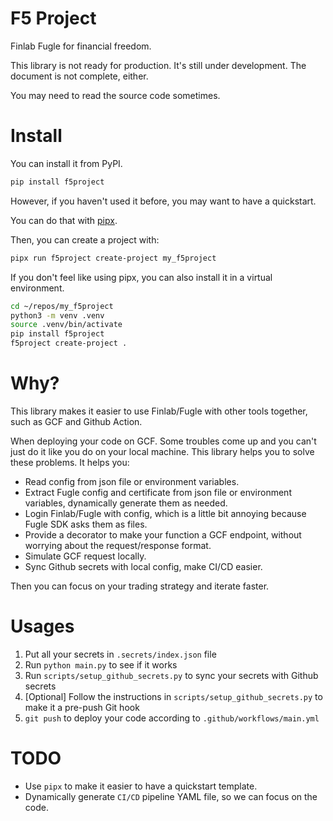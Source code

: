 # F5 Project

Finlab Fugle for financial freedom.

This library is not ready for production. It's still under development. The document is not complete, either.

You may need to read the source code sometimes.

# Install

You can install it from PyPI.

```sh
pip install f5project
```

However, if you haven't used it before, you may want to have a quickstart.

You can do that with [pipx](https://github.com/pypa/pipx).

Then, you can create a project with:

```sh
pipx run f5project create-project my_f5project
```

If you don't feel like using pipx, you can also install it in a virtual environment.

```sh
cd ~/repos/my_f5project
python3 -m venv .venv
source .venv/bin/activate
pip install f5project
f5project create-project .
```

# Why?

This library makes it easier to use Finlab/Fugle with other tools together, such as GCF and Github Action.

When deploying your code on GCF. Some troubles come up and you can't just do it like you do on your local machine. This library helps you to solve these problems. It helps you:

- Read config from json file or environment variables.
- Extract Fugle config and certificate from json file or environment variables, dynamically generate them as needed.
- Login Finlab/Fugle with config, which is a little bit annoying because Fugle SDK asks them as files.
- Provide a decorator to make your function a GCF endpoint, without worrying about the request/response format.
- Simulate GCF request locally.
- Sync Github secrets with local config, make CI/CD easier.

Then you can focus on your trading strategy and iterate faster.

# Usages

1. Put all your secrets in `.secrets/index.json` file
2. Run `python main.py` to see if it works
3. Run `scripts/setup_github_secrets.py` to sync your secrets with Github secrets
4. [Optional] Follow the instructions in `scripts/setup_github_secrets.py` to make it a pre-push Git hook
5. `git push` to deploy your code according to `.github/workflows/main.yml`

# TODO

- Use `pipx` to make it easier to have a quickstart template.
- Dynamically generate `CI/CD` pipeline YAML file, so we can focus on the code.
